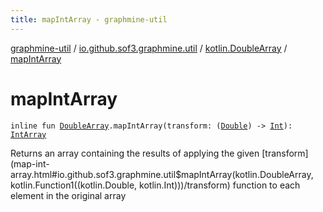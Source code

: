 ```yaml
---
title: mapIntArray - graphmine-util
---
```


[graphmine-util](../../index.html) / [io.github.sof3.graphmine.util](../index.html) / [kotlin.DoubleArray](index.html) / [mapIntArray](./map-int-array.html)

# mapIntArray

`inline fun `[`DoubleArray`](https://kotlinlang.org/api/latest/jvm/stdlib/kotlin/-double-array/index.html)`.mapIntArray(transform: (`[`Double`](https://kotlinlang.org/api/latest/jvm/stdlib/kotlin/-double/index.html)`) -> `[`Int`](https://kotlinlang.org/api/latest/jvm/stdlib/kotlin/-int/index.html)`): `[`IntArray`](https://kotlinlang.org/api/latest/jvm/stdlib/kotlin/-int-array/index.html)

Returns an array containing the results of applying the given [transform](map-int-array.html#io.github.sof3.graphmine.util$mapIntArray(kotlin.DoubleArray, kotlin.Function1((kotlin.Double, kotlin.Int)))/transform) function to each element in the
original array

